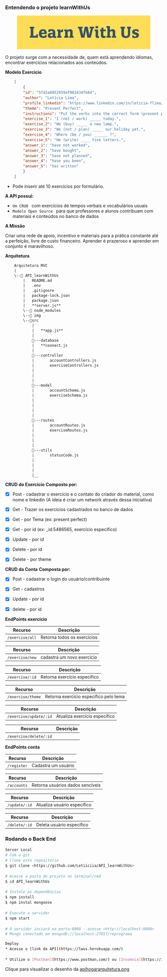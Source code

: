 ### Entendendo o projeto learnWithUs

<p align="center">
<img src="https://github.com/Letiiciia/API_learnWithUs/blob/master/img/image-asset.png">
</p>

<p>O projeto surge com a necessidade de, quem está aprendendo idiomas, encontrar exercícios relacionados aos conteúdos.
</p>



**Modelo Exercício**

```json
    [
        {
        "id": "5fd2a6052959af002434fb84",
        "author": "Letícia Lima",
        "profile_linkedin": "https://www.linkedin.com/in/leticia-flima/",
        "theme": "Present Perfect",
        "instructions": "Put the verbs into the correct form (present perfect simple).",
        "exercise_1": "I (not / work) _____ today.",
        "exercise_2": "We (buy) _____ a new lamp.",
        "exercise_3": "We (not / plan) _____ our holiday yet.",
        "exercise_4": "Where (be / you) ______ ?",
        "exercise_5": "He (write) ____ five letters.",
        "answer_1": "have not worked",
        "answer_2": "have bought",
        "answer_3": "have not planned",
        "answer_4": "have you been",
        "answer_5": "has written"
        }
    ] 
```
-   Pode inserir até 10 exercícios por formulário.



**A API possui:**
- ``Um CRUD `` com exercícios de tempos verbais e  vocabulários usuais
- ``Modelo Open Source `` para que professores e alunos contribuam com materiais e conteúdos no banco de dados 



**A Missão**

<p>Criar uma rede de apoio, incentivo e materiais para a prática constante até a perfeição, livre de custo financeiro. Aprender é prazeroso e aprender em conjunto é maravilhoso.
</p>



**Arquitetura**

        Arquitetura MVC
        |
        \--📂 API_learnWithUs
            |   README.md  
            |   .env
            |   .gitignore
            |   package-lock.json
            |   package.json
            |   **server.js**
            \--📂 node_modules
            \--📂 img
            \--📂src
                |
                |   **app.js**
                |
                📂---database
                |   **coonect.js
                |
                📂---controller
                |       accountControllers.js
                |       exerciseControllers.js
                |       
                |       
                |
                📂---model
                |       accountSchema.js
                |       exerciseSchema.js
                |       
                |       
                |       
                |
                📂---routes
                |       accountRoutes.js
                |       exerciseRoutes.js
                |       
                |       
                |       
                📂---utils
                |       statusCode.js
                |       
                |       
                |       
                |__   




**CRUD do Exercício**
**Composto por:**
  
- [x] Post - cadastrar o exercício e o contato do criador do material, como nome e linkedin (A ideia é criar um network através dessa iniciativa)
- [x] Get - Trazer os exercícios cadastrados no banco de dados
- [x] Get - por Tema (ex: present perfect)
- [x] Get - por id (ex: _id:5486565, exercício específico)
- [x] Update - por id
- [x] Delete - por id
- [x]  Delete - por theme



**CRUD da Conta**
**Composta por:**

- [x]  Post - cadastrar o login do usuário/contribuinte
- [x]  Get  - cadastros
- [x]  Update - por id
- [x]  delete - por id



**EndPoints exercício**

| Recurso | Descrição |
| --- | --- |
| `/exercise/all` | Retorna todos os exercícios |

| Recurso | Descrição |
| --- | --- |
| `/exercise/new` | cadastra um novo exercício |

| Recurso | Descrição |
| --- | --- |
| `/exercise/:id` | Retorna exercício específico |

| Recurso | Descrição |
| --- | --- |
| `/exercise/theme` | Retorna exercício específico pelo tema|

| Recurso | Descrição |
| --- | --- |
| `/exercise/update/:id` | Atualiza exercício específico |

| Recurso | Descrição |
| --- | --- |
| `/exercise/delete/:id` || `/exercise/delete` | Deleta exercício específico |



**EndPoints conta**

| Recurso | Descrição |
| --- | --- |
| `/register` | Cadastra um usuário |

| Recurso | Descrição |
| --- | --- |
| `/accounts` | Retorna usuários dados sencíveis     |

| Recurso | Descrição |
| --- | --- |
| `/update/:id` | Atualiza usuário específico        |

| Recurso | Descrição |
| --- | --- |
| `/delete/:id` | Deleta usuário específico        |Server Local


### Rodando o Back End 

```bash
Server Local
# Com o git
# Clone este repositório
$ git clone <https://github.com/Letiiciia/API_learnWithUs>

# Acesse a pasta do projeto no terminal/cmd
$ cd API_learnWithUs

# Instale as dependências
$ npm install
$ npm instal mongoose

# Execute o servidor
$ npm start

# O servidor inciará na porta:8080 - acesse <http://localhost:8080>
# Mongo conectado em mongodb://localhost:27017/reprograma
```

```bash
Deploy
* Acesse o [link da API](https://lwus.herokuapp.com/)

* Utilize o [Postman](https://www.postman.com/) ou [Insomnia](https://insomnia.rest/download/) para para chamar e testar os endpoints da API localmente ou via Heroku
```


Clique para visualizar o desenho da [apihogararquitetura.png](https://github.com/Letiiciia/API_learnWithUs/blob/master/img/Untitled%20Diagram.jpg)

